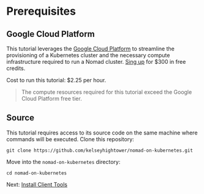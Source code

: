 # Prerequisites

## Google Cloud Platform

This tutorial leverages the [Google Cloud Platform](https://cloud.google.com/) to streamline the provisioning of a Kubernetes cluster and the necessary compute infrastructure required to run a Nomad cluster. [Sing up](https://cloud.google.com/free/) for $300 in free credits.

Cost to run this tutorial: $2.25 per hour.

> The compute resources required for this tutorial exceed the Google Cloud Platform free tier.

## Source

This tutorial requires access to its source code on the same machine where commands will be executed. Clone this repository:

```
git clone https://github.com/kelseyhightower/nomad-on-kubernetes.git
```

Move into the `nomad-on-kubernetes` directory:

```
cd nomad-on-kubernetes
```

Next: [Install Client Tools](02-client-tools.md)
